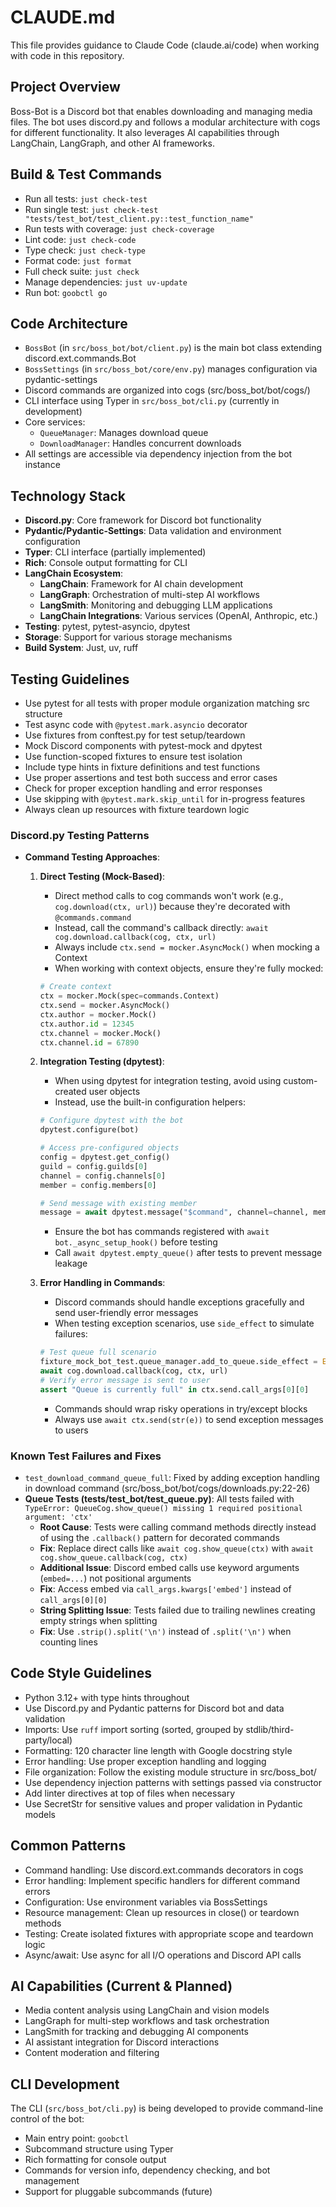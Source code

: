 # CLAUDE.md

This file provides guidance to Claude Code (claude.ai/code) when working with code in this repository.

## Project Overview
Boss-Bot is a Discord bot that enables downloading and managing media files. The bot uses discord.py and follows a modular architecture with cogs for different functionality. It also leverages AI capabilities through LangChain, LangGraph, and other AI frameworks.

## Build & Test Commands
- Run all tests: `just check-test`
- Run single test: `just check-test "tests/test_bot/test_client.py::test_function_name"`
- Run tests with coverage: `just check-coverage`
- Lint code: `just check-code`
- Type check: `just check-type`
- Format code: `just format`
- Full check suite: `just check`
- Manage dependencies: `just uv-update`
- Run bot: `goobctl go`

## Code Architecture
- `BossBot` (in `src/boss_bot/bot/client.py`) is the main bot class extending discord.ext.commands.Bot
- `BossSettings` (in `src/boss_bot/core/env.py`) manages configuration via pydantic-settings
- Discord commands are organized into cogs (src/boss_bot/bot/cogs/)
- CLI interface using Typer in `src/boss_bot/cli.py` (currently in development)
- Core services:
  - `QueueManager`: Manages download queue
  - `DownloadManager`: Handles concurrent downloads
- All settings are accessible via dependency injection from the bot instance

## Technology Stack
- **Discord.py**: Core framework for Discord bot functionality
- **Pydantic/Pydantic-Settings**: Data validation and environment configuration
- **Typer**: CLI interface (partially implemented)
- **Rich**: Console output formatting for CLI
- **LangChain Ecosystem**:
  - **LangChain**: Framework for AI chain development
  - **LangGraph**: Orchestration of multi-step AI workflows
  - **LangSmith**: Monitoring and debugging LLM applications
  - **LangChain Integrations**: Various services (OpenAI, Anthropic, etc.)
- **Testing**: pytest, pytest-asyncio, dpytest
- **Storage**: Support for various storage mechanisms
- **Build System**: Just, uv, ruff

## Testing Guidelines
- Use pytest for all tests with proper module organization matching src structure
- Test async code with `@pytest.mark.asyncio` decorator
- Use fixtures from conftest.py for test setup/teardown
- Mock Discord components with pytest-mock and dpytest
- Use function-scoped fixtures to ensure test isolation
- Include type hints in fixture definitions and test functions
- Use proper assertions and test both success and error cases
- Check for proper exception handling and error responses
- Use skipping with `@pytest.mark.skip_until` for in-progress features
- Always clean up resources with fixture teardown logic

### Discord.py Testing Patterns
- **Command Testing Approaches**:
  1. **Direct Testing (Mock-Based)**:
     - Direct method calls to cog commands won't work (e.g., `cog.download(ctx, url)`) because they're decorated with `@commands.command`
     - Instead, call the command's callback directly: `await cog.download.callback(cog, ctx, url)`
     - Always include `ctx.send = mocker.AsyncMock()` when mocking a Context
     - When working with context objects, ensure they're fully mocked:
     ```python
     # Create context
     ctx = mocker.Mock(spec=commands.Context)
     ctx.send = mocker.AsyncMock()
     ctx.author = mocker.Mock()
     ctx.author.id = 12345
     ctx.channel = mocker.Mock()
     ctx.channel.id = 67890
     ```

  2. **Integration Testing (dpytest)**:
     - When using dpytest for integration testing, avoid using custom-created user objects
     - Instead, use the built-in configuration helpers:
     ```python
     # Configure dpytest with the bot
     dpytest.configure(bot)

     # Access pre-configured objects
     config = dpytest.get_config()
     guild = config.guilds[0]
     channel = config.channels[0]
     member = config.members[0]

     # Send message with existing member
     message = await dpytest.message("$command", channel=channel, member=member)
     ```
     - Ensure the bot has commands registered with `await bot._async_setup_hook()` before testing
     - Call `await dpytest.empty_queue()` after tests to prevent message leakage

  3. **Error Handling in Commands**:
     - Discord commands should handle exceptions gracefully and send user-friendly error messages
     - When testing exception scenarios, use `side_effect` to simulate failures:
     ```python
     # Test queue full scenario
     fixture_mock_bot_test.queue_manager.add_to_queue.side_effect = Exception("Queue is currently full")
     await cog.download.callback(cog, ctx, url)
     # Verify error message is sent to user
     assert "Queue is currently full" in ctx.send.call_args[0][0]
     ```
     - Commands should wrap risky operations in try/except blocks
     - Always use `await ctx.send(str(e))` to send exception messages to users

### Known Test Failures and Fixes
- `test_download_command_queue_full`: Fixed by adding exception handling in download command (src/boss_bot/bot/cogs/downloads.py:22-26)
- **Queue Tests (tests/test_bot/test_queue.py)**: All tests failed with `TypeError: QueueCog.show_queue() missing 1 required positional argument: 'ctx'`
  - **Root Cause**: Tests were calling command methods directly instead of using the `.callback()` pattern for decorated commands
  - **Fix**: Replace direct calls like `await cog.show_queue(ctx)` with `await cog.show_queue.callback(cog, ctx)`
  - **Additional Issue**: Discord embed calls use keyword arguments (`embed=...`) not positional arguments
  - **Fix**: Access embed via `call_args.kwargs['embed']` instead of `call_args[0][0]`
  - **String Splitting Issue**: Tests failed due to trailing newlines creating empty strings when splitting
  - **Fix**: Use `.strip().split('\n')` instead of `.split('\n')` when counting lines

## Code Style Guidelines
- Python 3.12+ with type hints throughout
- Use Discord.py and Pydantic patterns for Discord bot and data validation
- Imports: Use `ruff` import sorting (sorted, grouped by stdlib/third-party/local)
- Formatting: 120 character line length with Google docstring style
- Error handling: Use proper exception handling and logging
- File organization: Follow the existing module structure in src/boss_bot/
- Use dependency injection patterns with settings passed via constructor
- Add linter directives at top of files when necessary
- Use SecretStr for sensitive values and proper validation in Pydantic models

## Common Patterns
- Command handling: Use discord.ext.commands decorators in cogs
- Error handling: Implement specific handlers for different command errors
- Configuration: Use environment variables via BossSettings
- Resource management: Clean up resources in close() or teardown methods
- Testing: Create isolated fixtures with appropriate scope and teardown logic
- Async/await: Use async for all I/O operations and Discord API calls

## AI Capabilities (Current & Planned)
- Media content analysis using LangChain and vision models
- LangGraph for multi-step workflows and task orchestration
- LangSmith for tracking and debugging AI components
- AI assistant integration for Discord interactions
- Content moderation and filtering

## CLI Development
The CLI (`src/boss_bot/cli.py`) is being developed to provide command-line control of the bot:
- Main entry point: `goobctl`
- Subcommand structure using Typer
- Rich formatting for console output
- Commands for version info, dependency checking, and bot management
- Support for pluggable subcommands (future)
